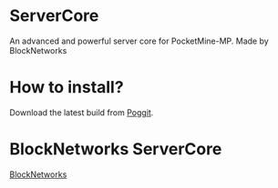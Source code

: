 # ServerCore
An advanced and powerful server core for PocketMine-MP. Made by BlockNetworks

# How to install?
Download the latest build from [Poggit](https://poggit.pmmp.io/ci/IceCruelStuff/ServerCore/ServerCore).

# BlockNetworks ServerCore
[BlockNetworks](https://github.com/BlockNetworks/ServerCore)
